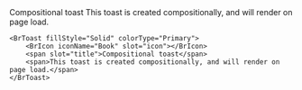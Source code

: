 <BrToast fillStyle="Solid" colorType="Primary">
    <BrIcon iconName="Book" slot="icon"></BrIcon>
    <span slot="title">Compositional toast</span>
    <span>This toast is created compositionally, and will render on page load.</span>
</BrToast>

```
<BrToast fillStyle="Solid" colorType="Primary">
    <BrIcon iconName="Book" slot="icon"></BrIcon>
    <span slot="title">Compositional toast</span>
    <span>This toast is created compositionally, and will render on page load.</span>
</BrToast>
```

